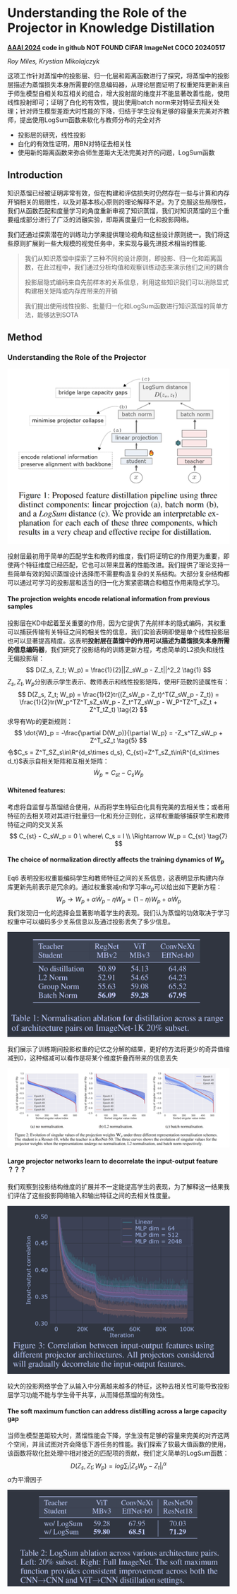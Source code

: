 # Understanding the Role of the Projector in Knowledge Distillation

**[AAAI 2024](https://ojs.aaai.org/index.php/AAAI/article/view/28219)	code in github NOT FOUND	CIFAR  ImageNet  COCO	20240517**

*Roy Miles, Krystian Mikolajczyk*

这项工作针对蒸馏中的投影层、归一化层和距离函数进行了探究，将蒸馏中的投影层描述为蒸馏损失本身所需要的信息编码器，从理论层面证明了权重矩阵更新来自于师生模型自相关和互相关的组合，增大投射层的维度并不能显著改善性能，使用线性投射即可；证明了白化的有效性，提出使用batch norm来对特征去相关处理；针对师生模型差距大时性能的下降，归结于学生没有足够的容量来完美对齐教师，提出使用LogSum函数来软化与教师分布的完全对齐

- 投影层的研究，线性投影
- 白化的有效性证明，用BN对特征去相关性
- 使用新的距离函数来弥合师生差距大无法完美对齐的问题，LogSum函数

## Introduction

知识蒸馏已经被证明非常有效，但在构建和评估损失时仍然存在一些与计算和内存开销相关的局限性，以及对基本核心原则的理论解释不足。为了克服这些局限性，我们从函数匹配和度量学习的角度重新审视了知识蒸馏，我们对知识蒸馏的三个重要组成部分进行了广泛的消融实验，即距离度量归一化和投影网络。

我们还通过探索潜在的训练动力学来提供理论视角和这些设计原则统一。我们将这些原则扩展到一些大规模的视觉任务中，来实现与最先进技术相当的性能.

> 我们从知识蒸馏中探索了三种不同的设计原则，即投影、归一化和距离函数，在此过程中，我们通过分析均值和观察训练动态来演示他们之间的耦合
>
> 投影层隐式编码来自先前样本的关系信息，利用这些知识我们可以消除显式构建相关矩阵或内存库带来的开销
>
> 我们提出使用线性投影、批量归一化和LogSum函数进行知识蒸馏的简单方法，能够达到SOTA

## Method

### Understanding the Role of the Projector

![image-20240515105152864](imgs/image-20240515105152864.png)

投射层最初用于简单的匹配学生和教师的维度，我们将证明它的作用更为重要，即使两个特征维度已经匹配，它也可以带来显著的性能改进。我们提供了理论支持一些简单有效的知识蒸馏设计选择而不需要构造复杂的关系结构。大部分复杂结构都可以通过可学习的投影层和适当的归一化方案紧密耦合和相互作用来隐式学习。

#### The projection weights encode relational information from previous samples

投影层在KD中起着至关重要的作用，因为它提供了先前样本的隐式编码，其权重可以捕获传输有关特征之间的相关性的信息，我们实验表明即使是单个线性投影层也可以显著提高精度。这表明**投射层在蒸馏中的作用可以描述为蒸馏损失本身所需的信息编码器**，我们研究了投影结构的训练更新方程，考虑简单的L2损失和线性无偏投影层：
$$
D(Z_s, Z_t; W_p) = \frac{1}{2}||Z_sW_p - Z_t||^2_2 \tag{1}
$$
$Z_s, Z_t, W_p$分别表示学生表示、教师表示和线性投影矩阵，使用F范数的迹属性有：
$$
D(Z_s, Z_t; W_p) = \frac{1}{2}tr((Z_sW_p - Z_t)^T(Z_sW_p - Z_t)) = \frac{1}{2}tr(W_p^TZ^T_sZ_sW_p - Z_t^TZ_sW_p - W_P^TZ^T_sZ_t + Z^T_tZ_t) \tag{2}
$$
求导有Wp的更新规则：
$$
\dot{W}_p = -\frac{\partial D(W_p)}{\partial W_p} = -Z_s^TZ_sW_p + Z^T_sZ_t \tag{5}
$$
令$C_s = Z^T_SZ_s\in\R^{d_s\times d_s}, C_{st}=Z^T_sZ_t\in\R^{d_s\times d_t}$表示自相关矩阵和互相关矩阵：
$$
\dot{W}_p = C_{st} - C_sW_p \tag{6}
$$

#### Whitened features:

考虑将自监督与蒸馏结合使用，从而将学生特征白化具有完美的去相关性；或者用特征的去相关项对其进行批量归一化和充分正则化，这样权重能够捕获学生和教师特征之间的交叉关系
$$
C_{st} - C_sW_p = 0 \ where\ C_s = I  \\
\Rightarrow W_p = C_{st} \tag{7}
$$

#### The choice of normalization directly affects the training dynamics of $W_p$

Eq6 表明投影权重能编码学生和教师特征之间的关系信息，这表明显示构建内存库更新先前表示是冗余的。通过权重衰减$\eta$和学习率$\alpha_p$可以给出如下更新方程：
$$
W_p \rightarrow W_p + \alpha\dot{W}_p - \eta W_p = (1-\eta)W_p + \alpha\dot{W}_p
$$
我们发现归一化的选择会显著影响着学生的表现。我们认为蒸馏的功效取决于学习权重中可以编码多少关系信息以及通过投影丢失了多少信息。

![image-20240515115158228](imgs/image-20240515115158228.png)

我们展示了训练期间投影权重的记忆之分解的结果，更好的方法将更少的奇异值缩减到0，这种缩减可以看作是将某个维度折叠而带来的信息丢失

![image-20240515115305817](imgs/image-20240515115305817.png)

#### Large projector networks learn to decorrelate the input-output feature  ？？？

我们观察到投影结构维度的扩展并不一定能提高学生的表现，为了解释这一结果我们评估了这些投影网络输入和输出特征之间的去相关性度量。

![image-20240515115732967](imgs/image-20240515115732967.png)

较大的投影网络学会了从输入中分离越来越多的特征，这种去相关性可能导致投影层学习功能不能与学生骨干共享，从而降低蒸馏的有效性。

#### The soft maximum function can address distilling across a large capacity gap

当师生模型差距较大时，蒸馏性能会下降，学生没有足够的容量来完美的对齐这两个空间，并且试图对齐会降低下游任务的性能。我们探索了软最大值函数的使用，该函数将软化批处理中相对接近的匹配项的贡献，我们定义简单的LogSum函数：
$$
D(Z_s, Z_t; W_p) = log\sum_i|Z_sW_p - Z_t|^\alpha_i
$$
$\alpha$为平滑因子

![image-20240515120748331](imgs/image-20240515120748331.png)